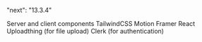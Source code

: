 "next": "13.3.4"

Server and client components
TailwindCSS
Motion Framer
React
Uploadthing (for file upload)
Clerk (for authentication)
